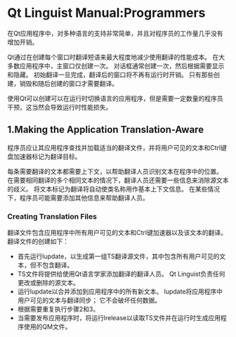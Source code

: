 # Qt Linguist Manual:Programmers

在Qt应用程序中，对多种语言的支持非常简单，并且对程序员的工作量几乎没有增加开销。

Qt通过在创建每个窗口时翻译短语来最大程度地减少使用翻译的性能成本。 在大多数应用程序中，主窗口仅创建一次。 对话框通常创建一次，然后根据需要显示和隐藏。 初始翻译一旦完成，翻译后的窗口将不再有运行时开销。 只有那些创建，销毁和随后创建的窗口才需要翻译。

使用Qt可以创建可以在运行时切换语言的应用程序，但是需要一定数量的程序员干预，这当然会导致运行时性能损失。

## 1.Making the Application Translation-Aware

程序员应让其应用程序查找并加载适当的翻译文件，并将用户可见的文本和Ctrl键盘加速器标记为翻译目标。

每条需要翻译的文本都需要上下文，以帮助翻译人员识别文本在程序中的位置。 在需要相同翻译的多个相同文本的情况下，翻译人员还需要一些信息来消除源文本的歧义。 将文本标记为翻译将自动使类名称用作基本上下文信息。 在某些情况下，程序员可能需要添加其他信息来帮助翻译人员。

### Creating Translation Files

翻译文件包含应用程序中所有用户可见的文本和Ctrl键加速器以及该文本的翻译。 翻译文件的创建如下：

- 首先运行lupdate，以生成第一组TS翻译源文件，其中包含所有用户可见的文本，但不包含翻译。
- TS文件将提供给使用Qt语言学家添加翻译的翻译人员。 Qt Linguist负责任何更改或删除的源文本。
- 运行lupdate以合并添加到应用程序中的所有新文本。 lupdate将应用程序中用户可见的文本与翻译同步； 它不会破坏任何数据。
- 根据需要重复执行步骤2和3。
- 当需要发布应用程序时，将运行lrelease以读取TS文件并在运行时生成应用程序使用的QM文件。